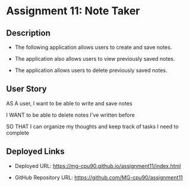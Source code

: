 # Assignment 11: Note Taker

## Description

* The following application allows users to create and save notes.

* The application also allows users to view previously saved notes.

* The application allows users to delete previously saved notes.


## User Story

AS A user, I want to be able to write and save notes

I WANT to be able to delete notes I've written before

SO THAT I can organize my thoughts and keep track of tasks I need to complete


## Deployed Links

* Deployed URL: https://mg-cpu90.github.io/assignment11/index.html

* GitHub Repository URL: https://github.com/MG-cpu90/assignment11
